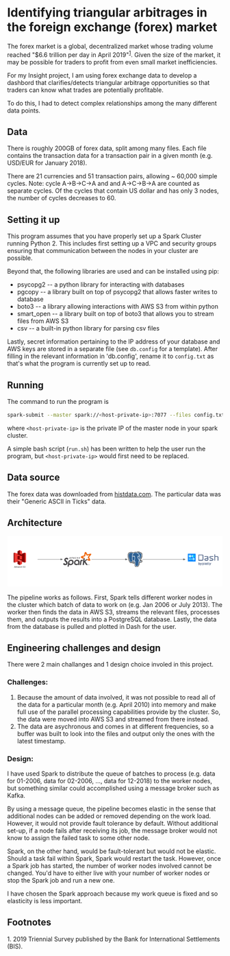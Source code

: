 # Identifying triangular arbitrages in the foreign exchange (forex) market

The forex market is a global, decentralized market whose trading volume reached "$6.6 trillion per day in April 2019"<sup>[1](#volume)</sup>. Given the size of the market, it may be possible for traders to profit from even small market inefficiencies.

For my Insight project, I am using forex exchange data to develop a dashbord that clarifies/detects triangular arbitrage opportunities so that traders can know what trades are potentially profitable.

To do this, I had to detect complex relationships among the many different data points.

## Data

There is roughly 200GB of forex data, split among many files. Each file contains the transaction data for a transaction pair in a given month (e.g. USD/EUR for January 2018).

There are 21 currencies and 51 transaction pairs, allowing ~ 60,000 simple cycles. Note: cycle A->B->C->A and and A->C->B->A are counted as separate cycles. Of the cycles that contain US dollar and has only 3 nodes, the number of cycles decreases to 60.

## Setting it up

This program assumes that you have properly set up a Spark Cluster running Python 2. This includes first setting up a VPC and security groups ensuring that communication between the nodes in your cluster are possible.

Beyond that, the following libraries are used and can be installed using pip:
- psycopg2 -- a python library for interacting with databases
- pgcopy -- a library built on top of psycopg2 that allows faster writes to database
- boto3 -- a library allowing interactions with AWS S3 from within python
- smart_open -- a library built on top of boto3 that allows you to stream files from AWS S3
- csv -- a built-in python library for parsing csv files

Lastly, secret information pertaining to the IP address of your database and AWS keys are stored in a separate file (see `db.config` for a template). After filling in the relevant information in 'db.config', rename it to `config.txt` as that's what the program is currently set up to read.


## Running

The command to run the program is
```bash
spark-submit --master spark://<host-private-ip>:7077 --files config.txt,forex.keys,cycles.txt,src/arbitrage.py src/main.py
```
where `<host-private-ip>` is the private IP of the master node in your spark cluster.

A simple bash script (`run.sh`) has been written to help the user run the program, but `<host-private-ip>` would first need to be replaced.

## Data source

The forex data was downloaded from [histdata.com](https://www.histdata.com). The particular data was their "Generic ASCII in Ticks" data.


## Architecture

![pipeline](pipeline.png)

The pipeline works as follows. First, Spark tells different worker nodes in the cluster which batch of data to work on (e.g. Jan 2006 or July 2013). The worker then finds the data in AWS S3, streams the relevant files, processes them, and outputs the results into a PostgreSQL database. Lastly, the data from the database is pulled and plotted in Dash for the user.

## Engineering challenges and design

There were 2 main challanges and 1 design choice involed in this project.

### Challenges:

1. Because the amount of data involved, it was not possible to read all of the data for a particular month (e.g. April 2010) into memory and make full use of the parallel processing capabilities provide by the cluster. So, the data were moved into AWS S3 and streamed from there instead.
2. The data are asychronous and comes in at different frequencies, so a buffer was built to look into the files and output only the ones with the latest timestamp.

### Design:

I have used Spark to distribute the queue of batches to process (e.g. data for 01-2006, data for 02-2006, ..., data for 12-2018) to the worker nodes, but something similar could accomplished using a message broker such as Kafka.

By using a message queue, the pipeline becomes elastic in the sense that additional nodes can be added or removed depending on the work load. However, it would not provide fault tolerance by default. Without additional set-up, if a node fails after receiving its job, the message broker would not know to assign the failed task to some other node.

Spark, on the other hand, would be fault-tolerant but would not be elastic. Should a task fail within Spark, Spark would restart the task. However, once a Spark job has started, the number of worker nodes involved cannot be changed. You'd have to either live with your number of worker nodes or stop the Spark job and run a new one.

I have chosen the Spark approach because my work queue is fixed and so elasticity is less important.

## Footnotes

<a name="volume">1</a>. 2019 Triennial Survey published by the Bank for International Settlements (BIS).
